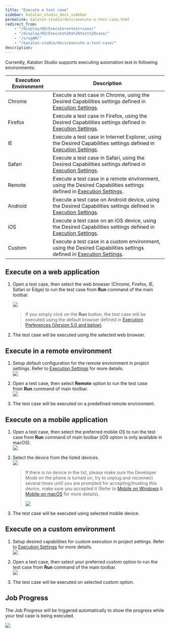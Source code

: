 ```yaml
---
title: "Execute a test case" 
sidebar: katalon_studio_docs_sidebar
permalink: katalon-studio/docs/execute-a-test-case.html 
redirect_from:
    - "/display/KD/Execute+a+test+case/"
    - "/display/KD/Execute%20a%20test%20case/"
    - "/x/ugAM/"
    - "/katalon-studio/docs/execute-a-test-case/"
description: 
---
```

Currently, Katalon Studio supports executing automation test in following environments:

| Execution Environment | Description |
| --- | --- |
| Chrome | Execute a test case in Chrome, using the Desired Capabilities settings defined in [Execution Settings](/display/KD/Execution+Settings). |
| Firefox | Execute a test case in Firefox, using the Desired Capabilities settings defined in [Execution Settings](/display/KD/Execution+Settings). |
| IE | Execute a test case in Internet Explorer, using the Desired Capabilities settings defined in [Execution Settings](/display/KD/Execution+Settings). |
| Safari | Execute a test case in Safari, using the Desired Capabilities settings defined in [Execution Settings](/display/KD/Execution+Settings). |
| Remote | Execute a test case in a remote environment, using the Desired Capabilities settings defined in [Execution Settings](/display/KD/Execution+Settings). |
| Android | Execute a test case on Android device, using the Desired Capabilities settings defined in [Execution Settings](/display/KD/Execution+Settings). |
| iOS | Execute a test case on an iOS device, using the Desired Capabilities settings defined in [Execution Settings](/display/KD/Execution+Settings). |
| Custom | Execute a test case in a custom environment, using the Desired Capabilities settings defined in [Execution Settings](/display/KD/Execution+Settings). |

Execute on a web application
----------------------------

1.  Open a test case, then select the web browser (Chrome, Firefox, IE, Safari or Edge) to run the test case from **Run** command of the main toolbar.
    
    ![](../../images/katalon-studio/docs/execute-a-test-case/image2018-8-2-153A143A24.png)
    
    > If you simply click on the **Run** button, the test case will be executed using the default browser defined in [Execution Preferences (Version 5.0 and below)](/pages/viewpage.action?pageId=3179873).
    
2.  The test case will be executed using the selected web browser.
    

Execute in a remote environment
-------------------------------

1.  Setup default configuration for the remote environment in project settings. Refer to [Execution Settings](/display/KD/Execution+Settings) for more details.  
    ![](../../images/katalon-studio/docs/execute-a-test-case/image2017-6-30-203A533A9.png)  
      
    
2.  Open a test case, then select **Remote** option to run the test case from **Run** command of main toolbar.  
    ![](../../images/katalon-studio/docs/execute-a-test-case/image2018-8-2-153A183A13.png)
    
3.  The test case will be executed on a predefined remote environment.

Execute on a mobile application
-------------------------------

1.  Open a test case, then select the preferred mobile OS to run the test case from **Run** command of main toolbar (iOS option is only available in macOS).  
    ![](../../images/katalon-studio/docs/execute-a-test-case/image2018-8-2-153A183A26.png)  
      
    
2.  Select the device from the listed devices.  
    ![](../../images/katalon-studio/docs/execute-a-test-case/image2018-1-26-183A543A41.png)
    
    > If there is no device in the list, please make sure the Developer Mode on the phone is turned on, try to unplug and reconnect several times until you are prompted for accepting/trusting this device, make sure you accepted it (Refer to [Mobile on Windows](/pages/viewpage.action?pageId=1606325) & [Mobile on macOS](/display/KD/Mobile+on+macOS) for more details).  
    > 
    > ![](../../images/katalon-studio/docs/execute-a-test-case/image2018-8-2-153A183A54.png)
    
3.  The test case will be executed using selected mobile device.

Execute on a custom environment
-------------------------------

1.  Setup desired capabilities for custom execution in project settings. Refer to [Execution Settings](/display/KD/Execution+Settings) for more details.  
    ![](../../images/katalon-studio/docs/execute-a-test-case/image2017-6-30-203A533A51.png)  
      
    
2.  Open a test case, then select your preferred custom option to run the test case from **Run** command of the main toolbar.  
    ![](../../images/katalon-studio/docs/execute-a-test-case/image2017-2-14-173A343A14.png)  
      
    
3.  The test case will be executed on selected custom option.

Job Progress
------------

The Job Progress will be triggered automatically to show the progress while your test case is being executed.

![](../../images/katalon-studio/docs/execute-a-test-case/image2017-6-30-203A543A25.png)